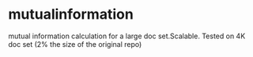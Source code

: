 mutualinformation
=================

mutual information calculation for a large doc set.Scalable. Tested on 4K doc set (2% the size of the original repo)
